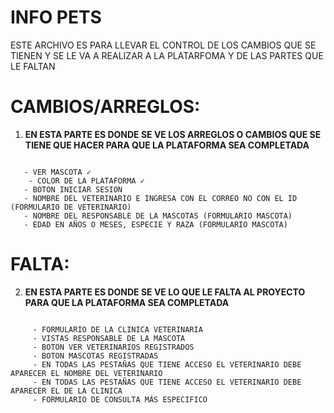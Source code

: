 # INFO PETS
ESTE ARCHIVO ES PARA LLEVAR EL CONTROL DE LOS CAMBIOS QUE SE TIENEN Y SE LE VA A
REALIZAR A LA PLATARFOMA Y DE LAS PARTES QUE LE FALTAN


# CAMBIOS/ARREGLOS:
1. **EN ESTA PARTE ES DONDE SE VE LOS ARREGLOS O CAMBIOS QUE SE TIENE QUE HACER PARA QUE LA PLATAFORMA SEA COMPLETADA**
  ```
  
     - VER MASCOTA ✓
	  - COLOR DE LA PLATAFORMA ✓
     - BOTON INICIAR SESION
     - NOMBRE DEL VETERINARIO E INGRESA CON EL CORREO NO CON EL ID (FORMULARIO DE VETERINARIO)
     - NOMBRE DEL RESPONSABLE DE LA MASCOTAS (FORMULARIO MASCOTA)
     - EDAD EN AÑOS O MESES, ESPECIE Y RAZA (FORMULARIO MASCOTA)
  
  ```
# FALTA:
2. **EN ESTA PARTE ES DONDE SE VE LO QUE LE FALTA AL PROYECTO PARA QUE LA PLATAFORMA SEA COMPLETADA**
```
  
     - FORMULARIO DE LA CLINICA VETERINARIA
     - VISTAS RESPONSABLE DE LA MASCOTA
     - BOTON VER VETERINARIOS REGISTRADOS
     - BOTON MASCOTAS REGISTRADAS
     - EN TODAS LAS PESTAÑAS QUE TIENE ACCESO EL VETERINARIO DEBE APARECER EL NOMBRE DEL VETERINARIO
     - EN TODAS LAS PESTAÑAS QUE TIENE ACCESO EL VETERINARIO DEBE APARECER EL DE LA CLINICA
     - FORMULARIO DE CONSULTA MÁS ESPECIFICO
  
  ```


